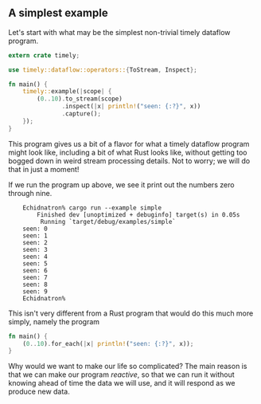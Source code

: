 ## A simplest example

Let's start with what may be the simplest non-trivial timely dataflow program.

```rust
extern crate timely;

use timely::dataflow::operators::{ToStream, Inspect};

fn main() {
    timely::example(|scope| {
        (0..10).to_stream(scope)
               .inspect(|x| println!("seen: {:?}", x))
               .capture();
    });
}
```

This program gives us a bit of a flavor for what a timely dataflow program might look like, including a bit of what Rust looks like, without getting too bogged down in weird stream processing details. Not to worry; we will do that in just a moment!

If we run the program up above, we see it print out the numbers zero through nine.

```ignore
    Echidnatron% cargo run --example simple
        Finished dev [unoptimized + debuginfo] target(s) in 0.05s
         Running `target/debug/examples/simple`
    seen: 0
    seen: 1
    seen: 2
    seen: 3
    seen: 4
    seen: 5
    seen: 6
    seen: 7
    seen: 8
    seen: 9
    Echidnatron%
```

This isn't very different from a Rust program that would do this much more simply, namely the program

```rust
fn main() {
    (0..10).for_each(|x| println!("seen: {:?}", x));
}
```

Why would we want to make our life so complicated? The main reason is that we can make our program *reactive*, so that we can run it without knowing ahead of time the data we will use, and it will respond as we produce new data.
